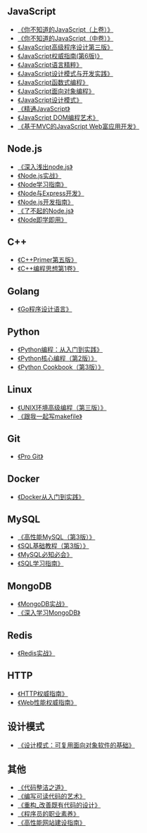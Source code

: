 ## JavaScript

- [《你不知道的JavaScript（上卷）》](./JavaScript/你不知道的JavaScript（上卷）.pdf)
- [《你不知道的JavaScript（中卷）》](./JavaScript/你不知道的JavaScript（中卷）.pdf)
- [《JavaScript高级程序设计第三版》](./JavaScript/JavaScript高级程序设计(第3版).pdf)
- [《JavaScript权威指南(第6版)》](./JavaScript/JavaScript权威指南(第6版).pdf)
- [《JavaScript语言精粹》](./JavaScript/JavaScript语言精粹.pdf)
- [《JavaScript设计模式与开发实践》](./JavaScript/JavaScript设计模式与开发实践.pdf)
- [《JavaScript函数式编程》](./JavaScript/JavaScript函数式编程.pdf)
- [《JavaScript面向对象编程》](./JavaScript/javascript面向对象编程.pdf)
- [《JavaScript设计模式》](./JavaScript/JavaScript设计模式.pdf)
- [《精通JavaScript》](./JavaScript/精通JavaScript.pdf)
- [《JavaScript DOM编程艺术》](./JavaScript/JavaScript_DOM编程艺术.pdf)
- [《基于MVC的JavaScript Web富应用开发》](./JavaScript/基于MVC的JavaScript_Web富应用开发.pdf)

## Node.js

- [《深入浅出node.js》](./Nodejs/深入浅出Node.js.pdf)
- [《Node.js实战》](./Nodejs/Node.js实战.pdf)
- [《Node学习指南》](./Nodejs/Node学习指南.pdf)
- [《Node与Express开发》](./Nodejs/Node与Express开发.pdf)
- [《Node.js开发指南》](./Nodejs/Node.js开发指南.pdf)
- [《了不起的Node.js》](./Nodejs/了不起的Node.js.pdf)
- [《Node即学即用》](./Nodejs/Node即学即用.pdf)

## C++

- [《C++Primer第五版》](./C++/C++Primer第五版.pdf)
- [《C++编程思想第1卷》](./C++/C++编程思想第1卷.pdf)

## Golang

- [《Go程序设计语言》](./Go/go程序设计语言.pdf)

## Python

- [《Python编程：从入门到实践》](./Python/Python编程：从入门到实践.pdf)
- [《Python核心编程（第2版）》](./Python/python核心编程.pdf)
- [《Python Cookbook（第3版）》](./Python/Python_Cookbook.pdf)
<!-- - [《Python源码剖析》](./Python/Python源码剖析.pdf) -->

## Linux

- [《UNIX环境高级编程（第三版）》](./Linux/UNIX环境高级编程(第三版).pdf)
- [《跟我一起写makefile》](./Linux/跟我一起写makefile.pdf)

## Git

- [《Pro Git》](./Git/ProGit中文版.pdf)

## Docker

- [《Docker从入门到实践》](./Docker/Docker从入门到实践.pdf)
<!-- - [《Docker容器与容器云（第2版）》](./Docker/Docker容器与容器云（第2版）.pdf) -->

## MySQL

- [《高性能MySQL（第3版）》](./SQL/高性能MySQL（第3版）中文版.pdf)
- [《SQL基础教程（第3版）》](./SQL/SQL基础教程.pdf)
- [《MySQL必知必会》](./SQL/MySQL必知必会.pdf)
- [《SQL学习指南》](./SQL/SQL学习指南.pdf)

## MongoDB

- [《MongoDB实战》](./MongoDB/MongoDB实战.pdf)
- [《深入学习MongoDB》](./MongoDB/深入学习MongoDB.pdf)

## Redis

- [《Redis实战》](./SQL/Redis实战.pdf)

## HTTP

- [《HTTP权威指南》](./HTTP/HTTP权威指南.pdf)
- [《Web性能权威指南》](./HTTP/Web性能权威指南.pdf)

## 设计模式

- [《设计模式：可复用面向对象软件的基础》](./Other/设计模式：可复用面向对象软件的基础.pdf)

## 其他

- [《代码整洁之道》](./Other/代码整洁之道.pdf)
- [《编写可读代码的艺术》](./Other/编写可读代码的艺术.pdf)
- [《重构_改善既有代码的设计》](./Other/重构_改善既有代码的设计.pdf)
- [《程序员的职业素养》](./Other/程序员的职业素养.pdf)
- [《高性能网站建设指南》](./Other/高性能网站建设指南.pdf)


